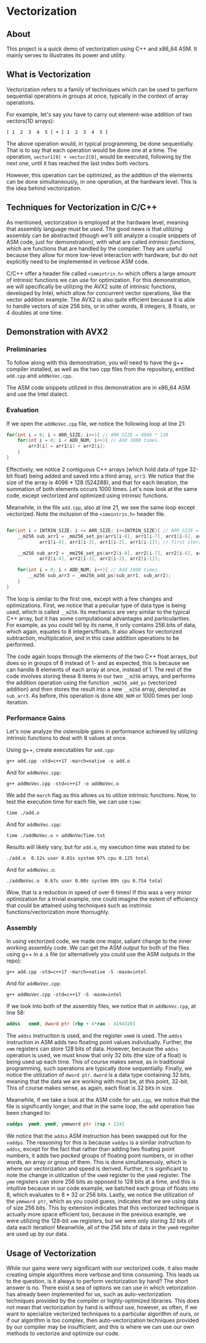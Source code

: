 # Vectorization

## About
This project is a quick demo of vectorization using C++ and x86_64 ASM. It mainly serves to illustrates its power and utility.

## What is Vectorization 
Vectorization refers to a family of techniques which can be used to perform sequential operations in groups at once, typically in the context of array operations. 

For example, let's say you have to carry out element-wise addition of two vectors(1D arrays): 

```[ 1  2  3  4  5 ] + [ 1  2  3  4  5 ]```

The above operation would, in typical programming, be done sequentially. That is to say that each operation would be done one at a time. The operation, ```vector1[0] + vector2[0]```, would be executed, following by the next one, until it has reached the last index both vectors. 

However, this operation can be optimized, as the addition of the elements can be done simultaneously, in one operation, at the hardware level. This is the idea behind vectorization. 

## Techniques for Vectorization in C/C++
As mentioned, vectorization is employed at the hardware level, meaning that assembly language must be used. The good news is that utilizing assembly can be abstracted (though we'll still analyze a couple snippets of ASM code, just for demonstration), with what are called *intrinsic functions*, which are functions that are handled by the compiler. They are useful because they allow for more low-level interaction with hardware, but do not explicitly need to be implemented in verbose ASM code.  

C/C++ offer a header file called ```<immintrin.h>``` which offers a large amount of intrinsic functions we can use for optimization. For this demonstration, we will specifically be utilizing the AVX2 suite of intrinsic functions, developed by Intel, which allow for concurrent vector operations, like the vector addition example. The AVX2 is also quite efficient because it is able to handle vectors of size 256 bits, or in other words, 8 integers, 8 floats, or 4 doubles at one time. 

## Demonstration with AVX2

### Preliminaries
To follow along with this demonstration, you will need to have the g++ compiler installed, as well as the two cpp files from the repository, entitled ```add.cpp``` and ```addNoVec.cpp```. 

The ASM code snippets utilized in this demonstration are in x86_64 ASM and use the Intel dialect. 

### Evaluation
If we open the ```addNoVec.cpp``` file, we notice the following loop at line 21:
```cpp 
for(int i = 0; i < ARR_SIZE; i++){ // ARR_SIZE = 4096 * 128
    for(int i = 0; i < ADD_NUM; i++){ // Add 1000 times.
        arr3[i] = arr1[i] + arr2[i];
    }
}
```
Effectively, we notice 2 contiguous C++ arrays (which hold data of type 32-bit float) being added and saved into a third array, ```arr3```. We notice that the size of the array is 4096 * 128 (524288), and that for each iteration, the summation of both elements occurs 1000 times. Let's now look at the same code, except vectorized and optimized using intrinsic functions. 

Meanwhile, in the file ```add.cpp```, also at line 21, we see the same loop except vectorized. Note the inclusion of the ```<immintrin.h>``` header file. 

```cpp

for(int i = INTRIN_SIZE; i <= ARR_SIZE; i+=INTRIN_SIZE){ // ARR_SIZE = 4096 * 128
    __m256 sub_arr1 = _mm256_set_ps(arr1[i-8], arr1[i-7], arr1[i-6], arr1[i-5], 
            arr1[i-4], arr1[i-3], arr1[i-2], arr1[i-1]); // first iteration: 0,1,2,3,4,5,6,7...

    __m256 sub_arr2 = _mm256_set_ps(arr2[i-8], arr2[i-7], arr2[i-6], arr2[i-5], 
            arr2[i-4], arr2[i-3], arr2[i-2], arr2[i-1]); 

    for(int i = 0; i < ADD_NUM; i++){ // Add 1000 times. 
        __m256 sub_arr3 = _mm256_add_ps(sub_arr1, sub_arr2);
    }
}
```

The loop is similar to the first one, except with a few changes and optimizations. First, we notice that a peculiar type of data type is being used, which is called ```__m256```. Its   mechanics are very similar to the typical C++ array, but it has some computational advantages and particularities. For example, as you could tell by its name, it only contains 256 bits of data, which again, equates to 8 integers/floats. It also allows for vectorized subtraction, multiplication, and in this case addition operations to be performed. 

The code again loops through the elements of the two C++ float arrays, but does so in groups of 8 instead of 1- and as expected, this is because we can handle 8 elements of each array at once, instead of 1. The rest of the code involves storing these 8 items in our two ```__m256``` arrays, and performs the addition operation using the function ```_mm256_add_ps``` (vectorized addition) and then stores the result into a new ```__m256``` array, denoted as ```sub_arr3```. As before, this operation is done ```ADD_NUM``` or 1000 times per loop iteration.

### Performance Gains
Let's now analyze the ostensible gains in performance achieved by utilizing intrinsic functions to deal with 8 values at once. 

Using g++, create executables for ```add.cpp```:

```
g++ add.cpp -std=c++17 -march=native -o add.o
```

And for ```addNoVec.cpp```:

```
g++ addNoVec.cpp -std=c++17 -o addNoVec.o  
```

We add the ```march``` flag as this allows us to utilize intrinsic functions. Now, to test the execution time for each file, we can use ```time```:

```
time ./add.o 
```

And for ```addNoVec.cpp```:

```
time ./addNoVec.o > addNoVecTime.txt
```

Results will likely vary, but for ```add.o```, my execution time was stated to be:

```./add.o  0.12s user 0.01s system 97% cpu 0.125 total```

And for ```addNoVec.o```:

```./addNoVec.o  0.67s user 0.00s system 89% cpu 0.754 total```

Wow, that is a reduction in speed of over 6 times! If this was a very minor optimization for a trivial example, one could imagine the extent of efficiency that could be attained using techniques such as instrinsic functions/vectorization more thoroughly. 

### Assembly 
In using vectorized code, we made one major, saliant change to the inner working assembly code. We can get the ASM output for both of the files using g++ in a .s file (or alternatively you could use the ASM outputs in the repo):  

```
g++ add.cpp -std=c++17 -march=native -S -masm=intel
```

And for ```addNoVec.cpp```:

```
g++ addNoVec.cpp -std=c++17 -S -masm=intel 
```

If we look into both of the assembly files, we notice that in ```addNoVec.cpp```, at line 58: 

```nasm
addss	xmm0, dword ptr [rbp + 4*rax - 4194320]
```

The ```addss``` instruction is used, and the register ```xmm0``` is used. The ```addss``` instruction in ASM adds two floating point values individually. Further, the ```xmm``` registers can store 128 bits of data. However, because the ```addss``` operation is used, we must know that only 32 bits (the size of a float) is being used up each time. This of course makes sense, as in traditional programming, such operations are typically done sequentially. Finally, we notice the utilization of ```dword ptr```. ```dword``` is a data type containing 32 bits, meaning that the data we are working with must be, at this point, 32-bit. This of course makes sense, as again, each float is 32 bits in size. 

Meanwhile, if we take a look at the ASM code for ```add.cpp```, we notice that the file is significantly longer, and that in the same loop, the add operation has been changed to: 

```nasm
vaddps	ymm0, ymm0, ymmword ptr [rsp + 224]
```

We notice that the ```addss``` ASM instruction has been swapped out for the ```vaddps```. The reasoning for this is because ```vaddps``` is a similar instruction to ```addss```, except for the fact that rather than adding two floating point numbers, it adds two *packed* groups of floating point numbers, or in other words, an array or group of them. This is done simultaneously, which is where our vectorization and speed is derived. Further, it is significant to note the change in utilization of the ```xmm0``` register to the ```ymm0``` register. The ```ymm``` registers can store 256 bits as opposed to 128 bits at a time, and this is intuitive because in our code example, we batched each group of floats into 8, which evaluates to 8 * 32 or 256 bits. Lastly, we notice the utilization of the ```ymmword ptr```, which as you could guess, indicates that we are using data of size 256 bits. This by extension indicates that this vectorized technique is actually more space efficient too, because in the previous example, we were utilizing the 128-bit ```xmm``` registers, but we were only storing 32 bits of data each iteration! Meanwhile, all of the 256 bits of data in the ```ymm0``` regsiter are used up by our data.

## Usage of Vectorization
While our gains were very significant with our vectorized code, it also made creating simple algorithms more verbose and time consuming. This leads us to the question, is it always to perform vectorization by hand? The short answer is no. There exist a sea of options we can use in which vetorization has already been implemented for us, such as auto-vectorization techniques provided by the compiler or highly-optimized libraries. This does not mean that vectorization by hand is without use, however, as often, if we want to specialize vectorized techniques to a particular algorithm of ours, or if our algorithm is too complex, then auto-vectorization techniques provided by our compiler may be insufficient, and this is where we can use our own methods to vectorize and optimize our code. 